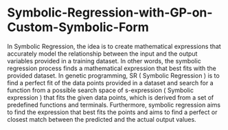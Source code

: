 # Symbolic-Regression-with-GP-on-Custom-Symbolic-Form

In Symbolic Regression, the idea is to create mathematical expressions that accurately model
the relationship between the input and the output variables provided in a training dataset.
In other words, the symbolic regression process finds a mathematical expression that best
fits with the provided dataset. In genetic programming, SR ( Symbolic Regression ) is
to find a perfect fit of the data points provided in a dataset and search for a function
from a possible search space of s-expression ( Symbolic expression ) that fits the given
data points, which is derived from a set of predefined functions and terminals. Furthermore, symbolic regression aims to find the expression that best fits the points and aims
to find a perfect or closest match between the predicted and the actual output values.


